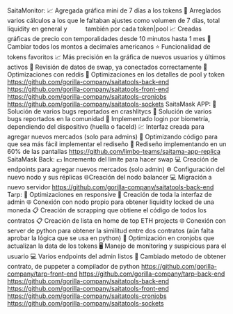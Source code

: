 SaitaMonitor:
📈 Agregada gráfica mini de 7 días a los tokens
🔧 Arreglados varios cálculos a los que le faltaban ajustes como volumen de 7 días, total liquidity en general y
ㅤㅤㅤtambién por cada token|pool
📈 Creadas gráficas de precio con temporalidades desde 10 minutos hasta 1 mes
🔢 Cambiar todos los montos a decimales americanos
⭐️ Funcionalidad de tokens favoritos
📈 Más precisión en la gráfica de nuevos usuarios y últimos activos
🔎 Revisión de datos de swap, ya conectados correctamente
🚀 Optimizaciones con reddis
🚀 Optimizaciones en los detalles de pool y token
https://github.com/gorilla-company/saitatools-back-end
https://github.com/gorilla-company/saitatools-front-end
https://github.com/gorilla-company/saitatools-cronjobs
https://github.com/gorilla-company/saitatools-sockets
SaitaMask APP:
🔧 Solución de varios bugs reportados en crashlitycs
🔧 Solución de varios bugs reportados en la comunidad
🔐 Implementado login por biometría, dependiendo del dispositivo (huella o faceId)
💹 Interfaz creada para agregar nuevos mercados (solo para admins)
🚀 Optimizando código para que sea más fácil implementar el rediseño
🎨 Rediseño implementando en un 60% de las pantallas
https://github.com/limbo-teams/saitama-app-replica
SaitaMask Back:
💶 Incremento del límite para hacer swap
💻 Creación de endpoints para agregar nuevos mercados (solo admin)
⚙️ Configuración del nuevo nodo y sus réplicas
🌐Creación del nodo balancer
💻 Migración a nuevo servidor
https://github.com/gorilla-company/saitatools-back-end
Tarp:
🚀 Optimizaciones en responsive
🎨 Creación de toda la interfaz de admin
🌐 Conexión con nodo propio para obtener liquidity locked de una moneda
📋 Creación de scrapping que obtiene el código de todos los contratos
📋 Creación de lista en home de top ETH projects
🌐 Conexión con server de python para obtener la similitud entre dos contratos (aún falta aprobar la
lógica que se usa en python)
🚀 Optimización en cronjobs que actualizan la data de los tokens
🖥 Manejo de monitoring y suspicious para el usuario
💻 Varios endpoints del admin listos
🐍 Cambiado metodo de obtener contrato, de puppeter a compilador de python
https://github.com/gorilla-company/tarp-front-end
https://github.com/gorilla-company/tarp-back-end
https://github.com/gorilla-company/saitatools-back-end
https://github.com/gorilla-company/saitatools-front-end
https://github.com/gorilla-company/saitatools-cronjobs
https://github.com/gorilla-company/saitatools-sockets
